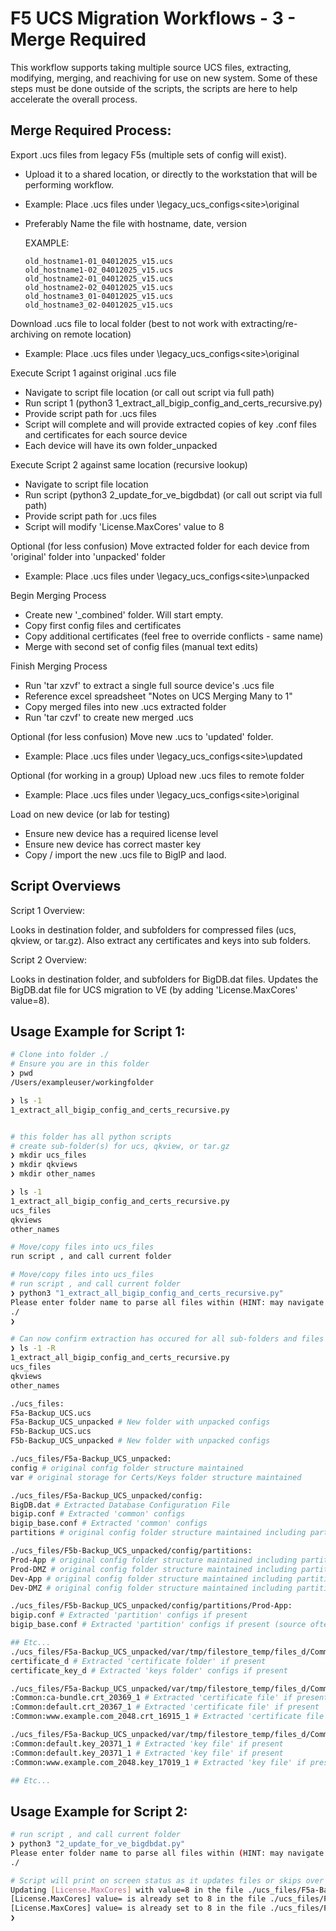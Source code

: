 # F5 UCS Migration Workflows - 3 - Merge Required

This workflow supports taking multiple source UCS files, extracting, modifying, merging, and reachiving for use on new system.
Some of these steps must be done outside of the scripts, the scripts are here to help accelerate the overall process.

## Merge Required Process:

Export .ucs files from legacy F5s (multiple sets of config will exist).
  - Upload it to a shared location, or directly to the workstation that will be performing workflow.
  - Example: Place .ucs files under <file-share-root>\legacy_ucs_configs\<site>\original
  - Preferably Name the file with hostname, date, version
    
    EXAMPLE:
    ```
    old_hostname1-01_04012025_v15.ucs
    old_hostname1-02_04012025_v15.ucs
    old_hostname2-01_04012025_v15.ucs
    old_hostname2-02_04012025_v15.ucs
    old_hostname3_01-04012025_v15.ucs
    old_hostname3_02-04012025_v15.ucs
    ```

Download .ucs file to local folder (best to not work with extracting/re-archiving on remote location)
  - Example: Place .ucs files under <local-folder-root>\legacy_ucs_configs\<site>\original

Execute Script 1 against original .ucs file
  - Navigate to script file location (or call out script via full path)
  - Run script 1 (python3 1_extract_all_bigip_config_and_certs_recursive.py)
  - Provide script path for .ucs files
  - Script will complete and will provide extracted copies of key .conf files and certificates for each source device
  - Each device will have its own folder_unpacked

Execute Script 2 against same location (recursive lookup)
  - Navigate to script file location
  - Run script  (python3 2_update_for_ve_bigdbdat) (or call out script via full path)
  - Provide script path for .ucs files
  - Script will modify 'License.MaxCores' value to 8

Optional (for less confusion) Move extracted folder for each device from 'original' folder into 'unpacked' folder 
  - Example: Place .ucs files under <local-folder-root>\legacy_ucs_configs\<site>\unpacked

Begin Merging Process
  - Create new '<new-hostname>_combined' folder. Will start empty.
  - Copy first config files and certificates
  - Copy additional certificates (feel free to override conflicts - same name)
  - Merge with second set of config files (manual text edits)

Finish Merging Process    
  - Run 'tar xzvf' to extract a single full source device's .ucs file
  - Reference excel spreadsheet "Notes on UCS Merging Many to 1"
  - Copy merged files into new .ucs extracted folder
  - Run 'tar czvf' to create new merged .ucs

Optional (for less confusion) Move new .ucs to 'updated' folder.
  - Example: Place .ucs files under <local-folder-root>\legacy_ucs_configs\<site>\updated

Optional (for working in a group) Upload new .ucs files to remote folder
  - Example: Place .ucs files under <file-share-root>\legacy_ucs_configs\<site>\original

Load on new device (or lab for testing)
  - Ensure new device has a required license level
  - Ensure new device has correct master key
  - Copy / import the new .ucs file to BigIP and laod.


## Script Overviews

Script 1 Overview: 

Looks in destination folder, and subfolders for compressed files (ucs, qkview, or tar.gz). Also extract any certificates and keys into sub folders. 

Script 2 Overview:

Looks in destination folder, and subfolders for BigDB.dat files. Updates the BigDB.dat file for UCS migration to VE (by adding 'License.MaxCores' value=8).

## Usage Example for Script 1:
```bash
# Clone into folder ./
# Ensure you are in this folder
❯ pwd
/Users/exampleuser/workingfolder

❯ ls -1
1_extract_all_bigip_config_and_certs_recursive.py


# this folder has all python scripts
# create sub-folder(s) for ucs, qkview, or tar.gz
❯ mkdir ucs_files
❯ mkdir qkviews
❯ mkdir other_names

❯ ls -1
1_extract_all_bigip_config_and_certs_recursive.py
ucs_files
qkviews
other_names

# Move/copy files into ucs_files
run script , and call current folder

# Move/copy files into ucs_files
# run script , and call current folder
❯ python3 "1_extract_all_bigip_config_and_certs_recursive.py"
Please enter folder name to parse all files within (HINT: may navigate back a folder with ../FOLDERNAME )
./
❯

# Can now confirm extraction has occured for all sub-folders and files
❯ ls -1 -R
1_extract_all_bigip_config_and_certs_recursive.py
ucs_files
qkviews
other_names

./ucs_files:
F5a-Backup_UCS.ucs
F5a-Backup_UCS_unpacked # New folder with unpacked configs
F5b-Backup_UCS.ucs
F5b-Backup_UCS_unpacked # New folder with unpacked configs

./ucs_files/F5a-Backup_UCS_unpacked:
config # original config folder structure maintained
var # original storage for Certs/Keys folder structure maintained

./ucs_files/F5a-Backup_UCS_unpacked/config:
BigDB.dat # Extracted Database Configuration File
bigip.conf # Extracted 'common' configs
bigip_base.conf # Extracted 'common' configs
partitions # original config folder structure maintained including partitions

./ucs_files/F5b-Backup_UCS_unpacked/config/partitions:
Prod-App # original config folder structure maintained including partitions
Prod-DMZ # original config folder structure maintained including partitions
Dev-App # original config folder structure maintained including partitions
Dev-DMZ # original config folder structure maintained including partitions

./ucs_files/F5b-Backup_UCS_unpacked/config/partitions/Prod-App:
bigip.conf # Extracted 'partition' configs if present
bigip_base.conf # Extracted 'partition' configs if present (source often may not always have a bigip_base.conf)

## Etc...
./ucs_files/F5a-Backup_UCS_unpacked/var/tmp/filestore_temp/files_d/Common_d:
certificate_d # Extracted 'certificate folder' if present
certificate_key_d # Extracted 'keys folder' configs if present

./ucs_files/F5a-Backup_UCS_unpacked/var/tmp/filestore_temp/files_d/Common_d/certificate_d:
:Common:ca-bundle.crt_20369_1 # Extracted 'certificate file' if present
:Common:default.crt_20367_1 # Extracted 'certificate file' if present
:Common:www.example.com_2048.crt_16915_1 # Extracted 'certificate file' if present

./ucs_files/F5a-Backup_UCS_unpacked/var/tmp/filestore_temp/files_d/Common_d/certificate_key_d:
:Common:default.key_20371_1 # Extracted 'key file' if present
:Common:default.key_20371_1 # Extracted 'key file' if present
:Common:www.example.com_2048.key_17019_1 # Extracted 'key file' if present

## Etc...
```

## Usage Example for Script 2:
```bash
# run script , and call current folder
❯ python3 "2_update_for_ve_bigdbdat.py"
Please enter folder name to parse all files within (HINT: may navigate back a folder with ../FOLDERNAME )
./

# Script will print on screen status as it updates files or skips over them (for any BigDB.dat file it finds)
Updating [License.MaxCores] with value=8 in the file ./ucs_files/F5a-Backup_UCS_unpacked/config/BigDB.dat
[License.MaxCores] value= is already set to 8 in the file ./ucs_files/F5a-Backup_UCS_unpacked/config/BigDB.dat
[License.MaxCores] value= is already set to 8 in the file ./ucs_files/F5a-Backup_UCS_unpacked/config/BigDB.dat
❯

```
